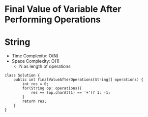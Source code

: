 # Final Value of Variable After Performing Operations
# String
* Time Complexity: O(N)
* Space Complexity: O(1)
	* N as length of operations
```
class Solution {
    public int finalValueAfterOperations(String[] operations) {
        int res = 0;
        for(String op: operations){
            res += (op.charAt(1) == '+')? 1: -1;
        }
        return res;
    }
}
```